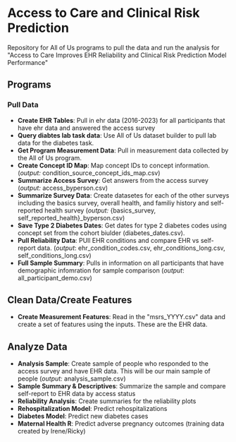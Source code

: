 # Access to Care and Clinical Risk Prediction
Repository for All of Us programs to pull the data and run the analysis for "Access to Care Improves EHR Reliability and Clinical Risk Prediction Model Performance"


## Programs

### Pull Data
- **Create EHR Tables**: Pull in ehr data (2016-2023) for all participants that have ehr data and answered the access survey 
- **Query diabtes lab task data**: Use All of Us dataset builder to pull lab data for the diabetes task.
- **Get Program Measurement Data**: Pull in measurement data collected by the All of Us program. 
- **Create Concept ID Map**: Map concept IDs to concept information. (*output:* condition_source_concept_ids_map.csv)
- **Summarize Access Survey**: Get answers from the access survey (*output:* access_byperson.csv)
- **Summarize Survey Data**: Create datasetes for each of the other surveys including the basics survey, overall health, and familiy history and self-reported health survey (*output:* {basics_survey, self_reported_health}_byperson.csv)
- **Save Type 2 Diabetes Dates**: Get dates for type 2 diabetes codes using concept set from the cohort biulder (diabetes_dates.csv).  
- **Pull Reliability Data**: PUll EHR conditions and compare EHR vs self-report data. (*output*: ehr_condition_codes.csv, ehr_conditions_long.csv, self_conditions_long.csv)
- **Full Sample Summary**: Pulls in information on all participants that have demographic infomration for sample comparison (*output*: all_participant_demo.csv)

## Clean Data/Create Features
- **Create Measurement Features**: Read in the "msrs_YYYY.csv" data and create a set of features using the inputs. These are the EHR data. 

## Analyze Data
- **Analysis Sample**: Create sample of people who responded to the access survey and have EHR data. This will be our main sample of people (*output:* analysis_sample.csv)
- **Sample Summary & Descriptives**: Summarize the sample and compare self-report to EHR data by access status
- **Reliability Analysis**: Create summaries for the reliability plots
- **Rehospitalization Model**: Predict rehospitalizations
- **Diabetes Model**: Predict new diabetes cases
- **Maternal Health R**: Predict adverse pregnancy outcomes (training data created by Irene/Ricky)
